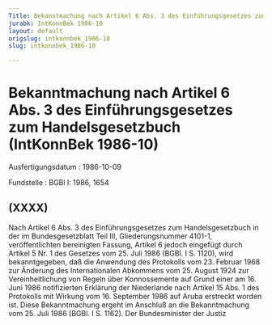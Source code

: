 ```yaml
---
Title: Bekanntmachung nach Artikel 6 Abs. 3 des Einführungsgesetzes zum Handelsgesetzbuch
jurabk: IntKonnBek 1986-10
layout: default
origslug: intkonnbek_1986-10
slug: intkonnbek_1986-10

---
```


# Bekanntmachung nach Artikel 6 Abs. 3 des Einführungsgesetzes zum Handelsgesetzbuch (IntKonnBek 1986-10)

Ausfertigungsdatum
:   1986-10-09

Fundstelle
:   BGBl I: 1986, 1654



## (XXXX)

Nach Artikel 6 Abs. 3 des Einführungsgesetzes zum Handelsgesetzbuch in der im Bundesgesetzblatt Teil III, Gliederungsnummer 4101-1, veröffentlichten bereinigten Fassung, Artikel 6 jedoch eingefügt durch Artikel 5 Nr. 1 des Gesetzes vom 25. Juli 1986 (BGBl. I S. 1120), wird bekanntgegeben, daß die Anwendung des Protokolls vom 23. Februar 1968 zur Änderung des Internationalen Abkommens vom 25. August 1924 zur Vereinheitlichung von Regeln über Konnossemente auf Grund einer am 16. Juni 1986 notifizierten Erklärung der
Niederlande              nach Artikel 15 Abs. 1 des Protokolls
mit Wirkung vom 16. September 1986
auf Aruba erstreckt worden ist.
Diese Bekanntmachung ergeht im Anschluß an die Bekanntmachung vom 25. Juli 1986 (BGBl. I S. 1162).
Der Bundesminister der Justiz

